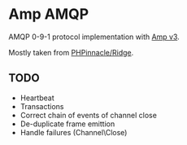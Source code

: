 # Amp AMQP
AMQP 0-9-1 protocol implementation with [Amp v3](https://amphp.org).

Mostly taken from [PHPinnacle/Ridge](https://github.com/phpinnacle/ridge).

## TODO
- Heartbeat
- Transactions
- Correct chain of events of channel close
- De-duplicate frame emittion
- Handle failures (Channel\Close)
